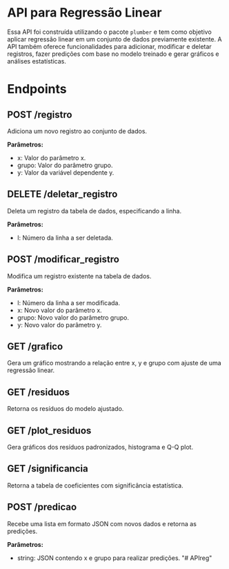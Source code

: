 
# API para Regressão Linear

Essa API foi construída utilizando o pacote `plumber` e tem como
objetivo aplicar regressão linear em um conjunto de dados previamente
existente. A API também oferece funcionalidades para adicionar,
modificar e deletar registros, fazer predições com base no modelo
treinado e gerar gráficos e análises estatísticas.

# Endpoints

## POST /registro

Adiciona um novo registro ao conjunto de dados.

**Parâmetros:**

- x: Valor do parâmetro x.
- grupo: Valor do parâmetro grupo.
- y: Valor da variável dependente y.

## DELETE /deletar_registro

Deleta um registro da tabela de dados, especificando a linha.

**Parâmetros:**

- l: Número da linha a ser deletada.

## POST /modificar_registro

Modifica um registro existente na tabela de dados.

**Parâmetros:**

- l: Número da linha a ser modificada.
- x: Novo valor do parâmetro x.
- grupo: Novo valor do parâmetro grupo.
- y: Novo valor do parâmetro y.

## GET /grafico

Gera um gráfico mostrando a relação entre x, y e grupo com ajuste de uma
regressão linear.

## GET /residuos

Retorna os resíduos do modelo ajustado.

## GET /plot_residuos

Gera gráficos dos resíduos padronizados, histograma e Q-Q plot.

## GET /significancia

Retorna a tabela de coeficientes com significância estatística.

## POST /predicao

Recebe uma lista em formato JSON com novos dados e retorna as predições.

**Parâmetros:**

- string: JSON contendo x e grupo para realizar predições.
"# APIreg" 
